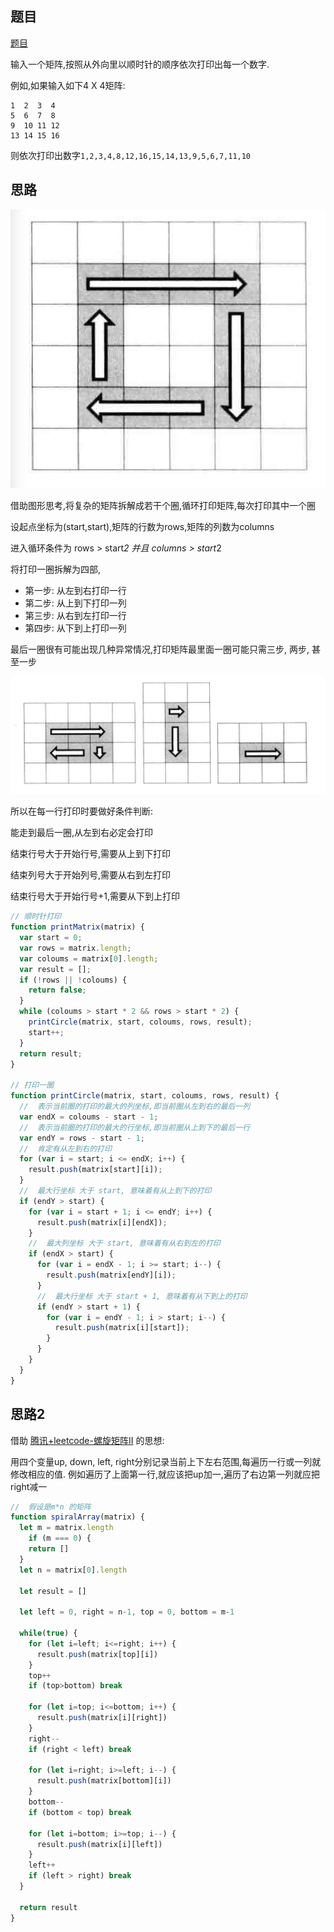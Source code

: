 ## 题目
[题目](https://leetcode.cn/problems/shun-shi-zhen-da-yin-ju-zhen-lcof/description/)

输入一个矩阵,按照从外向里以顺时针的顺序依次打印出每一个数字. 

例如,如果输入如下4 X 4矩阵: 
```
1  2  3  4 
5  6  7  8
9  10 11 12 
13 14 15 16 
```
则依次打印出数字`1,2,3,4,8,12,16,15,14,13,9,5,6,7,11,10`

## 思路

![Alt text](../../images/image-7.png)

借助图形思考,将复杂的矩阵拆解成若干个圈,循环打印矩阵,每次打印其中一个圈

设起点坐标为(start,start),矩阵的行数为rows,矩阵的列数为columns

进入循环条件为 rows > start*2 并且 columns > start*2

将打印一圈拆解为四部,

- 第一步: 从左到右打印一行
- 第二步: 从上到下打印一列
- 第三步: 从右到左打印一行
- 第四步: 从下到上打印一列

最后一圈很有可能出现几种异常情况,打印矩阵最里面一圈可能只需三步, 两步, 甚至一步

![Alt text](../../images/image-8.png)

所以在每一行打印时要做好条件判断:

能走到最后一圈,从左到右必定会打印

结束行号大于开始行号,需要从上到下打印

结束列号大于开始列号,需要从右到左打印

结束行号大于开始行号+1,需要从下到上打印

```js
// 顺时针打印
function printMatrix(matrix) {
  var start = 0;
  var rows = matrix.length;
  var coloums = matrix[0].length;
  var result = [];
  if (!rows || !coloums) {
    return false;
  }
  while (coloums > start * 2 && rows > start * 2) {
    printCircle(matrix, start, coloums, rows, result);
    start++;
  }
  return result;
}

// 打印一圈
function printCircle(matrix, start, coloums, rows, result) {
  //  表示当前圈的打印的最大的列坐标,即当前圈从左到右的最后一列
  var endX = coloums - start - 1;
  //  表示当前圈的打印的最大的行坐标,即当前圈从上到下的最后一行
  var endY = rows - start - 1;
  //  肯定有从左到右的打印
  for (var i = start; i <= endX; i++) {
    result.push(matrix[start][i]);
  }
  //  最大行坐标 大于 start, 意味着有从上到下的打印
  if (endY > start) {
    for (var i = start + 1; i <= endY; i++) {
      result.push(matrix[i][endX]);
    }
    //  最大列坐标 大于 start, 意味着有从右到左的打印
    if (endX > start) {
      for (var i = endX - 1; i >= start; i--) {
        result.push(matrix[endY][i]);
      }
      //  最大行坐标 大于 start + 1, 意味着有从下到上的打印
      if (endY > start + 1) {
        for (var i = endY - 1; i > start; i--) {
          result.push(matrix[i][start]);
        }
      }
    }
  }
}

```

## 思路2

借助 [腾讯+leetcode-螺旋矩阵II](./图/腾讯+leetcode-螺旋矩阵II.md) 的思想: 

用四个变量up, down, left, right分别记录当前上下左右范围,每遍历一行或一列就修改相应的值. 
例如遍历了上面第一行,就应该把up加一,遍历了右边第一列就应把right减一

```js
//  假设是m*n 的矩阵
function spiralArray(matrix) {
  let m = matrix.length
    if (m === 0) {
    return []
  }
  let n = matrix[0].length

  let result = []

  let left = 0, right = n-1, top = 0, bottom = m-1

  while(true) {
    for (let i=left; i<=right; i++) {
      result.push(matrix[top][i])
    }
    top++
    if (top>bottom) break

    for (let i=top; i<=bottom; i++) {
      result.push(matrix[i][right])
    }
    right--
    if (right < left) break

    for (let i=right; i>=left; i--) {
      result.push(matrix[bottom][i])
    }
    bottom--
    if (bottom < top) break

    for (let i=bottom; i>=top; i--) {
      result.push(matrix[i][left])
    }
    left++
    if (left > right) break
  }

  return result
}
```